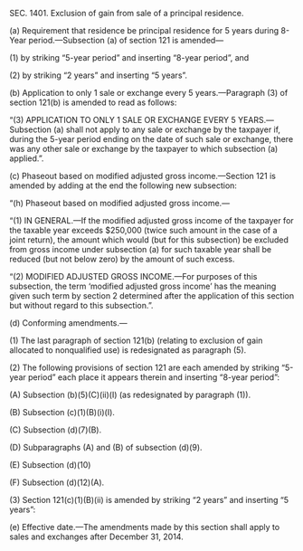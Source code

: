 SEC. 1401. Exclusion of gain from sale of a principal residence.

(a) Requirement that residence be principal residence for 5 years during 8-Year period.—Subsection (a) of section 121 is amended—

(1) by striking “5-year period” and inserting “8-year period”, and

(2) by striking “2 years” and inserting “5 years”.

(b) Application to only 1 sale or exchange every 5 years.—Paragraph (3) of section 121(b) is amended to read as follows:

“(3) APPLICATION TO ONLY 1 SALE OR EXCHANGE EVERY 5 YEARS.—Subsection (a) shall not apply to any sale or exchange by the taxpayer if, during the 5-year period ending on the date of such sale or exchange, there was any other sale or exchange by the taxpayer to which subsection (a) applied.”.

(c) Phaseout based on modified adjusted gross income.—Section 121 is amended by adding at the end the following new subsection:

“(h) Phaseout based on modified adjusted gross income.—

“(1) IN GENERAL.—If the modified adjusted gross income of the taxpayer for the taxable year exceeds $250,000 (twice such amount in the case of a joint return), the amount which would (but for this subsection) be excluded from gross income under subsection (a) for such taxable year shall be reduced (but not below zero) by the amount of such excess.

“(2) MODIFIED ADJUSTED GROSS INCOME.—For purposes of this subsection, the term ‘modified adjusted gross income’ has the meaning given such term by section 2 determined after the application of this section but without regard to this subsection.”.

(d) Conforming amendments.—

(1) The last paragraph of section 121(b) (relating to exclusion of gain allocated to nonqualified use) is redesignated as paragraph (5).

(2) The following provisions of section 121 are each amended by striking “5-year period” each place it appears therein and inserting “8-year period”:

(A) Subsection (b)(5)(C)(ii)(I) (as redesignated by paragraph (1)).

(B) Subsection (c)(1)(B)(i)(I).

(C) Subsection (d)(7)(B).

(D) Subparagraphs (A) and (B) of subsection (d)(9).

(E) Subsection (d)(10)

(F) Subsection (d)(12)(A).

(3) Section 121(c)(1)(B)(ii) is amended by striking “2 years” and inserting “5 years”:

(e) Effective date.—The amendments made by this section shall apply to sales and exchanges after December 31, 2014.
